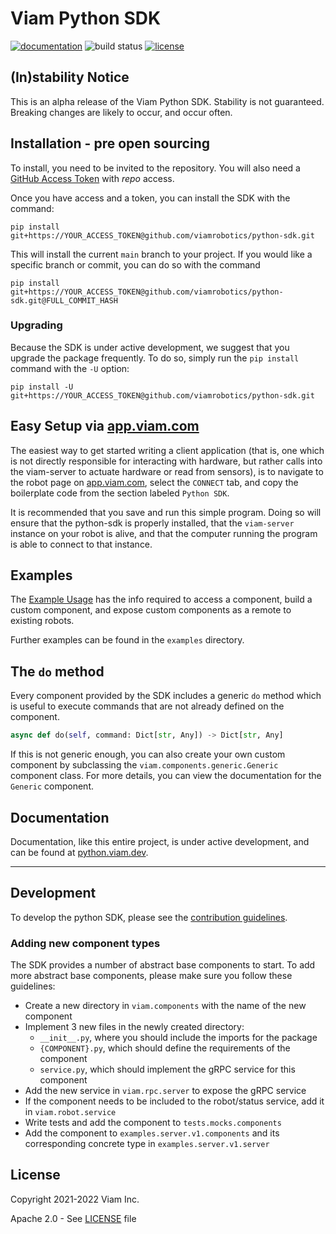 # Viam Python SDK
[![documentation](https://img.shields.io/static/v1?label=docs&message=python.viam.dev&color=informational)](https://python.viam.dev)
![build status](https://github.com/viamrobotics/python-sdk/actions/workflows/test.yml/badge.svg)
[![license](https://img.shields.io/badge/license-Apache_2.0-blue)](https://github.com/viamrobotics/viam-python-sdk/blob/main/LICENSE)

## (In)stability Notice
This is an alpha release of the Viam Python SDK. Stability is not guaranteed. Breaking changes are likely to occur, and occur often.

## Installation - pre open sourcing
To install, you need to be invited to the repository. You will also need a [GitHub Access Token](https://github.com/settings/tokens) with *repo* access.

Once you have access and a token, you can install the SDK with the command:

`pip install git+https://YOUR_ACCESS_TOKEN@github.com/viamrobotics/python-sdk.git`

This will install the current `main` branch to your project. If you would like a specific branch or commit, you can do so with the command

`pip install git+https://YOUR_ACCESS_TOKEN@github.com/viamrobotics/python-sdk.git@FULL_COMMIT_HASH`

### Upgrading
Because the SDK is under active development, we suggest that you upgrade the package frequently. To do so, simply run the `pip install` command with the `-U` option:

`pip install -U git+https://YOUR_ACCESS_TOKEN@github.com/viamrobotics/python-sdk.git`

## Easy Setup via [app.viam.com](app.viam.com)
The easiest way to get started writing a client application (that is, one which is not directly responsible for interacting with hardware,
but rather calls into the viam-server to actuate hardware or read from sensors), is to navigate to the robot page on [app.viam.com](app.viam.com),
select the `CONNECT` tab, and copy the boilerplate code from the section labeled `Python SDK`.

It is recommended that you save and run this simple program. Doing so will ensure that the python-sdk is properly installed,
that the `viam-server` instance on your robot is alive, and that the computer running the program is able to connect to that instance.

## Examples
The [Example Usage](https://python.viam.dev/examples/example.html) has the info required to access a component, build a custom component, and expose
custom components as a remote to existing robots.

Further examples can be found in the `examples` directory.

## The `do` method
Every component provided by the SDK includes a generic `do` method which is useful to execute commands that are not already defined on the component.
```python
async def do(self, command: Dict[str, Any]) -> Dict[str, Any]
```

If this is not generic enough, you can also create your own custom component by subclassing the `viam.components.generic.Generic` component
class. For more details, you can view the documentation for the `Generic` component.

## Documentation
Documentation, like this entire project, is under active development, and can be found at [python.viam.dev](https://python.viam.dev).

---
## Development
To develop the python SDK, please see the [contribution guidelines](https://python.viam.dev/contributing.html).

### Adding new component types
The SDK provides a number of abstract base components to start. To add more abstract base components, please make sure you follow these guidelines:

* Create a new directory in `viam.components` with the name of the new component
* Implement 3 new files in the newly created directory:
    * `__init__.py`, where you should include the imports for the package
    * `{COMPONENT}.py`, which should define the requirements of the component
    * `service.py`, which should implement the gRPC service for this component
* Add the new service in `viam.rpc.server` to expose the gRPC service
* If the component needs to be included to the robot/status service, add it in `viam.robot.service`
* Write tests and add the component to `tests.mocks.components`
* Add the component to `examples.server.v1.components` and its corresponding concrete type in `examples.server.v1.server`

## License
Copyright 2021-2022 Viam Inc.

Apache 2.0 - See [LICENSE](https://github.com/viamrobotics/viam-python-sdk/blob/main/LICENSE) file
